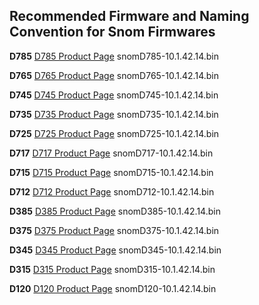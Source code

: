 ## Recommended Firmware and Naming Convention for Snom Firmwares

**D785**
[D785 Product Page](https://www.snom.com/en/ip-phones/desk-phones/d7xx-series/d785/)
snomD785-10.1.42.14.bin

**D765**
[D765 Product Page](https://www.snom.com/en/ip-phones/desk-phones/d7xx-series/d765/)
snomD765-10.1.42.14.bin

**D745**
[D745 Product Page](https://www.snom.com/en/ip-phones/desk-phones/d7xx-series/d745/)
snomD745-10.1.42.14.bin

**D735**
[D735 Product Page](https://www.snom.com/en/ip-phones/desk-phones/d7xx-series/d735/)
snomD735-10.1.42.14.bin

**D725**
[D725 Product Page](https://www.snom.com/en/ip-phones/desk-phones/d7xx-series/d725/)
snomD725-10.1.42.14.bin

**D717**
[D717 Product Page](https://www.snom.com/en/ip-phones/desk-phones/d7xx-series/d717/)
snomD717-10.1.42.14.bin

**D715**
[D715 Product Page](https://www.snom.com/en/ip-phones/desk-phones/d7xx-series/d715/)
snomD715-10.1.42.14.bin

**D712**
[D712 Product Page](https://www.snom.com/en/ip-phones/desk-phones/d7xx-series/d712/)
snomD712-10.1.42.14.bin

**D385**
[D385 Product Page](https://www.snom.com/en/ip-phones/desk-phones/d3xx-series/d385/)
snomD385-10.1.42.14.bin

**D375**
[D375 Product Page](https://www.snom.com/en/ip-phones/desk-phones/d3xx-series/d375/)
snomD375-10.1.42.14.bin

**D345**
[D345 Product Page](https://www.snom.com/en/ip-phones/desk-phones/d3xx-series/d345/)
snomD345-10.1.42.14.bin

**D315**
[D315 Product Page](https://www.snom.com/en/ip-phones/desk-phones/d3xx-series/d315/)
snomD315-10.1.42.14.bin

**D120**
[D120 Product Page](https://www.snom.com/en/ip-phones/desk-phones/d1xx-series/d120/)
snomD120-10.1.42.14.bin
